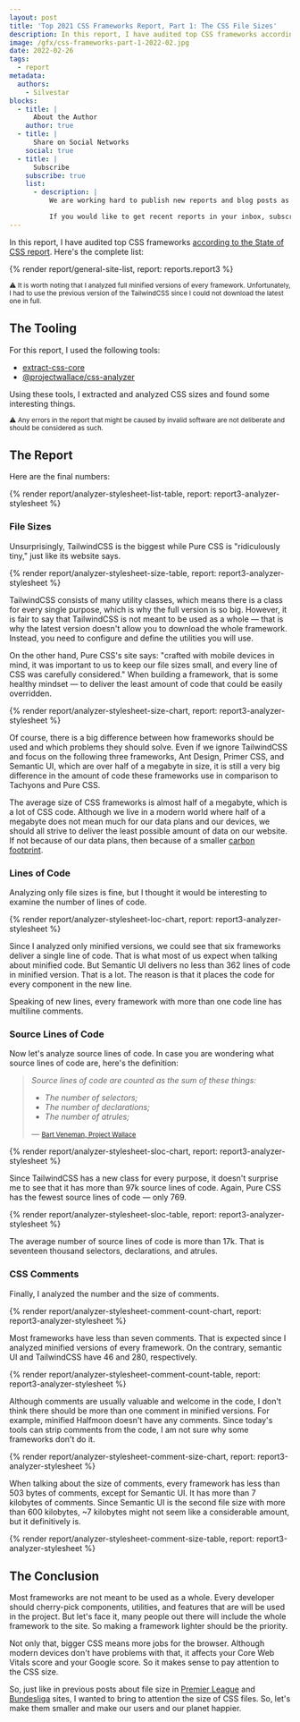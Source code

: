```yaml
---
layout: post
title: 'Top 2021 CSS Frameworks Report, Part 1: The CSS File Sizes'
description: In this report, I have audited top CSS frameworks according to the State of CSS report. Find out all about file sizes of these CSS frameworks.
image: /gfx/css-frameworks-part-1-2022-02.jpg
date: 2022-02-26
tags:
  - report
metadata:
  authors:
    - Silvestar
blocks:
  - title: |
      About the Author
    author: true
  - title: |
      Share on Social Networks
    social: true
  - title: |
      Subscribe
    subscribe: true
    list:
      - description: |
          We are working hard to publish new reports and blog posts as soon as possible.

          If you would like to get recent reports in your inbox, subscribe here!
---
```


In this report, I have audited top CSS frameworks [according to the State of CSS report](https://2021.stateofcss.com/en-US/technologies/css-frameworks). Here's the complete list:

{% render report/general-site-list, report: reports.report3 %}

<small>⚠️ It is worth noting that I analyzed full minified versions of every framework. Unfortunately, I had to use the previous version of the TailwindCSS since I could not download the latest one in full.</small>

## The Tooling

For this report, I used the following tools:

- [extract-css-core](https://github.com/projectwallace/extract-css-core)
- [@projectwallace/css-analyzer](https://github.com/projectwallace/css-analyzer)

Using these tools, I extracted and analyzed CSS sizes and found some interesting things.

<small>⚠️ Any errors in the report that might be caused by invalid software are not deliberate and should be considered as such.</small>

## The Report

Here are the final numbers:

{% render report/analyzer-stylesheet-list-table, report: report3-analyzer-stylesheet %}

### File Sizes

Unsurprisingly, TailwindCSS is the biggest while Pure CSS is "ridiculously tiny," just like its website says.

{% render report/analyzer-stylesheet-size-table, report: report3-analyzer-stylesheet %}

TailwindCSS consists of many utility classes, which means there is a class for every single purpose, which is why the full version is so big. However, it is fair to say that TailwindCSS is not meant to be used as a whole — that is why the latest version doesn't allow you to download the whole framework. Instead, you need to configure and define the utilities you will use.

On the other hand, Pure CSS's site says: "crafted with mobile devices in mind, it was important to us to keep our file sizes small, and every line of CSS was carefully considered." When building a framework, that is some healthy mindset — to deliver the least amount of code that could be easily overridden.

{% render report/analyzer-stylesheet-size-chart, report: report3-analyzer-stylesheet %}

Of course, there is a big difference between how frameworks should be used and which problems they should solve. Even if we ignore TailwindCSS and focus on the following three frameworks, Ant Design, Primer CSS, and Semantic UI, which are over half of a megabyte in size, it is still a very big difference in the amount of code these frameworks use in comparison to Tachyons and Pure CSS.

The average size of CSS frameworks is almost half of a megabyte, which is a lot of CSS code. Although we live in a modern world where half of a megabyte does not mean much for our data plans and our devices, we should all strive to deliver the least possible amount of data on our website. If not because of our data plans, then because of a smaller [carbon footprint](https://www.websitecarbon.com/).

### Lines of Code

Analyzing only file sizes is fine, but I thought it would be interesting to examine the number of lines of code.

{% render report/analyzer-stylesheet-loc-chart, report: report3-analyzer-stylesheet %}

Since I analyzed only minified versions, we could see that six frameworks deliver a single line of code. That is what most of us expect when talking about minified code. But Semantic UI delivers no less than 362 lines of code in minified version. That is a lot. The reason is that it places the code for every component in the new line.

Speaking of new lines, every framework with more than one code line has multiline comments.

### Source Lines of Code

Now let's analyze source lines of code. In case you are wondering what source lines of code are, here's the definition:

> _Source lines of code are counted as the sum of these things:_
>
> - _The number of selectors;_
> - _The number of declarations;_
> - _The number of atrules;_
>
> — <small>[Bart Veneman, Project Wallace](https://www.projectwallace.com/docs/metrics/stylesheets-linesofcode-sourcelinesofcode-total)</small>

{% render report/analyzer-stylesheet-sloc-chart, report: report3-analyzer-stylesheet %}

Since TailwindCSS has a new class for every purpose, it doesn't surprise me to see that it has more than 97k source lines of code. Again, Pure CSS has the fewest source lines of code — only 769.

{% render report/analyzer-stylesheet-sloc-table, report: report3-analyzer-stylesheet %}

The average number of source lines of code is more than 17k. That is seventeen thousand selectors, declarations, and atrules.

### CSS Comments

Finally, I analyzed the number and the size of comments.

{% render report/analyzer-stylesheet-comment-count-chart, report: report3-analyzer-stylesheet %}

Most frameworks have less than seven comments. That is expected since I analyzed minified versions of every framework. On the contrary, semantic UI and TailwindCSS have 46 and 280, respectively.

{% render report/analyzer-stylesheet-comment-count-table, report: report3-analyzer-stylesheet %}

Although comments are usually valuable and welcome in the code, I don't think there should be more than one comment in minified versions. For example, minified Halfmoon doesn't have any comments. Since today's tools can strip comments from the code, I am not sure why some frameworks don't do it.

{% render report/analyzer-stylesheet-comment-size-chart, report: report3-analyzer-stylesheet %}

When talking about the size of comments, every framework has less than 503 bytes of comments, except for Semantic UI. It has more than 7 kilobytes of comments. Since Semantic UI is the second file size with more than 600 kilobytes, ~7 kilobytes might not seem like a considerable amount, but it definitively is.

{% render report/analyzer-stylesheet-comment-size-table, report: report3-analyzer-stylesheet %}

## The Conclusion

Most frameworks are not meant to be used as a whole. Every developer should cherry-pick components, utilities, and features that are will be used in the project. But let's face it, many people out there will include the whole framework to the site. So making a framework lighter should be the priority.

Not only that, bigger CSS means more jobs for the browser. Although modern devices don't have problems with that, it affects your Core Web Vitals score and your Google score. So it makes sense to pay attention to the CSS size.

So, just like in previous posts about file size in [Premier League](/reports/premier-league-2021-02/) and [Bundesliga](/reports/bundesliga-2021-03/) sites, I wanted to bring to attention the size of CSS files. So, let's make them smaller and make our users and our planet happier.

